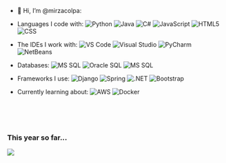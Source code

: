 - 👋 Hi, I’m @mirzacolpa:

-   Languages I code with:
  ![Python](https://img.shields.io/badge/-Python-blue?logo=python&logoColor=white&style=flat)
  ![Java](https://img.shields.io/badge/-Java-orange?logo=java&logoColor=white&style=flat)
  ![C#](https://img.shields.io/badge/-C%23-blue?logo=csharp&logoColor=white&style=flat)
  ![JavaScript](https://img.shields.io/badge/-JavaScript-F7DF1E?style=flat&logo=javascript&logoColor=black)
  ![HTML5](https://img.shields.io/badge/-HTML5-E34F26?style=flat&logo=html5&logoColor=white)
  ![CSS](https://img.shields.io/badge/-CSS-1572B6?style=flat&logo=css3&logoColor=white)

- The IDEs I work with:
  ![VS Code](https://img.shields.io/badge/Visual_Studio_Code-blue?style=flat&logo=visual-studio-code)
  ![Visual Studio](https://img.shields.io/badge/Visual_Studio-blueviolet?style=flat&logo=visual-studio)
  ![PyCharm](https://img.shields.io/badge/PyCharm-orange?style=flat&logo=pycharm)
  ![NetBeans](https://img.shields.io/badge/NetBeans-blue?style=flat&logo=apache-netbeans-ide)



- Databases:
  ![MS SQL](https://img.shields.io/badge/MS_SQL-CC2927?style=flat&logo=microsoft-sql-server)
  ![Oracle SQL](https://img.shields.io/badge/Oracle_SQL-F80000?style=flat&logo=oracle)
  ![MS SQL](https://img.shields.io/badge/MS_SQL-CC2927?style=flat&logo=microsoft-sql-server)


- Frameworks I use:
  ![Django](https://img.shields.io/badge/Django-092E20?style=flat&logo=django)
  ![Spring](https://img.shields.io/badge/Spring-6DB33F?style=flat&logo=spring)
  ![.NET](https://img.shields.io/badge/.NET-512BD4?style=flat&logo=.net)
  ![Bootstrap](https://img.shields.io/badge/-Bootstrap-563D7C?style=flat&logo=bootstrap)

- Currently learning about:
  ![AWS](https://img.shields.io/badge/AWS-232F3E?style=flat&logo=amazon-aws)
  ![Docker](https://img.shields.io/badge/Docker-2496ED?style=flat&logo=docker)


<!-- Currently working on: -->

<br>
<br>
<!--
<a href="https://github.com/anuraghazra/github-readme-stats">
  <img height=200 align="center" src="https://github-readme-stats.vercel.app/api?username=mirzacolpa&theme=radical" />
</a>
<a href="https://github.com/anuraghazra/convoychat">
  <img height=200 align="center" src="https://github-readme-stats.vercel.app/api/top-langs/?username=mirzacolpa&size_weight=0.5&count_weight=0.5&theme=radical#gh-dark-mode-only" />
</a>
-->
<br>
<be>
<h3>This year so far...</h3>
<div>
  <img src="https://github-readme-stats.vercel.app/api/wakatime?username=cmirza&theme=radical#gh-dark-mode-only"/>
</div>


<!---
mirzacolpa/mirzacolpa is a ✨ special ✨ repository because its `README.md` (this file) appears on your GitHub profile.
You can click the Preview link to take a look at your changes.
--->
